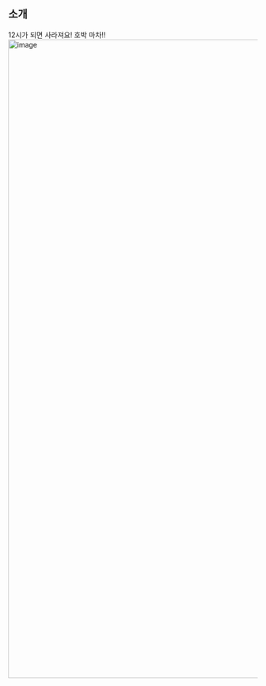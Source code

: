 ## 소개
12시가 되면 사라져요! 호박 마차!!
<img width="1290" alt="image" src="https://github.com/PumpkinCoach/.github/assets/58386334/a007b49e-63b8-451e-b221-5c21cd1e3edd">
